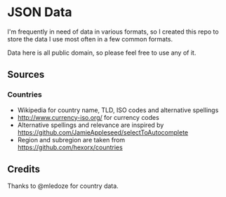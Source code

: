 JSON Data
=========

I'm frequently in need of data in various formats, so I created this repo to store the data I use most often in a few common formats.

Data here is all public domain, so please feel free to use any of it.

Sources
-------

### Countries

* Wikipedia for country name, TLD, ISO codes and alternative spellings
* http://www.currency-iso.org/ for currency codes
* Alternative spellings and relevance are inspired by https://github.com/JamieAppleseed/selectToAutocomplete
* Region and subregion are taken from https://github.com/hexorx/countries

Credits
-------

Thanks to @mledoze for country data.
